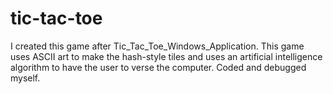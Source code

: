 # tic-tac-toe
I created this game after Tic_Tac_Toe_Windows_Application. This game uses ASCII art to make the hash-style tiles and uses an artificial intelligence algorithm to have the user to verse the computer.
Coded and debugged myself.
